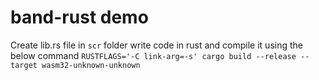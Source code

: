 # band-rust demo
Create lib.rs file in ```scr``` folder write code in rust and compile it using the below command ```RUSTFLAGS='-C link-arg=-s' cargo build --release --target wasm32-unknown-unknown```
